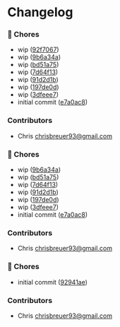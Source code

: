 # Changelog

### 🧹 Chores

- wip ([92f7067](https://github.com/stacksjs/logsmith/commit/92f7067))
- wip ([9b6a34a](https://github.com/stacksjs/logsmith/commit/9b6a34a))
- wip ([bd51a75](https://github.com/stacksjs/logsmith/commit/bd51a75))
- wip ([7d64f13](https://github.com/stacksjs/logsmith/commit/7d64f13))
- wip ([91d2d1b](https://github.com/stacksjs/logsmith/commit/91d2d1b))
- wip ([197de0d](https://github.com/stacksjs/logsmith/commit/197de0d))
- wip ([3dfeee7](https://github.com/stacksjs/logsmith/commit/3dfeee7))
- initial commit ([e7a0ac8](https://github.com/stacksjs/logsmith/commit/e7a0ac8))

### Contributors

- Chris <chrisbreuer93@gmail.com>


### 🧹 Chores

- wip ([9b6a34a](https://github.com/stacksjs/logsmith/commit/9b6a34a))
- wip ([bd51a75](https://github.com/stacksjs/logsmith/commit/bd51a75))
- wip ([7d64f13](https://github.com/stacksjs/logsmith/commit/7d64f13))
- wip ([91d2d1b](https://github.com/stacksjs/logsmith/commit/91d2d1b))
- wip ([197de0d](https://github.com/stacksjs/logsmith/commit/197de0d))
- wip ([3dfeee7](https://github.com/stacksjs/logsmith/commit/3dfeee7))
- initial commit ([e7a0ac8](https://github.com/stacksjs/logsmith/commit/e7a0ac8))

### Contributors

- Chris <chrisbreuer93@gmail.com>

### 🧹 Chores

- initial commit ([92941ae](https://github.com/stacksjs/logsmith/commit/92941ae))

### Contributors

- Chris <chrisbreuer93@gmail.com>
